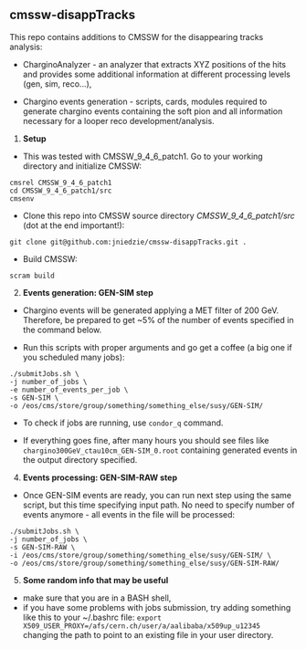 ## cmssw-disappTracks

This repo contains additions to CMSSW for the disappearing tracks analysis:

* CharginoAnalyzer - an analyzer that extracts XYZ positions of the hits and provides some additional information at different processing levels (gen, sim, reco...),

* Chargino events generation - scripts, cards, modules required to generate chargino events containing the soft pion and all information necessary for a looper reco development/analysis.

1. **Setup**

* This was tested with CMSSW_9_4_6_patch1. Go to your working directory and initialize CMSSW:

```
cmsrel CMSSW_9_4_6_patch1
cd CMSSW_9_4_6_patch1/src
cmsenv
```

* Clone this repo into CMSSW source directory _CMSSW_9_4_6_patch1/src_ (dot at the end important!):

```
git clone git@github.com:jniedzie/cmssw-disappTracks.git .
```

* Build CMSSW:

```
scram build
```

2. **Events generation: GEN-SIM step**

* Chargino events will be generated applying a MET filter of 200 GeV. Therefore, be prepared to get ~5% of the number of events specified in the command below.

* Run this scripts with proper arguments and go get a coffee (a big one if you scheduled many jobs):

```
./submitJobs.sh \
-j number_of_jobs \
-e number_of_events_per_job \
-s GEN-SIM \
-o /eos/cms/store/group/something/something_else/susy/GEN-SIM/
```

* To check if jobs are running, use `condor_q` command.

* If everything goes fine, after many hours you should see files like `chargino300GeV_ctau10cm_GEN-SIM_0.root` containing generated events in the output directory specified.

4. **Events processing: GEN-SIM-RAW step**

* Once GEN-SIM events are ready, you can run next step using the same script, but this time specifying input path. No need to specify number of events anymore - all events in the file will be processed:

```
./submitJobs.sh \
-j number_of_jobs \ 
-s GEN-SIM-RAW \
-i /eos/cms/store/group/something/something_else/susy/GEN-SIM/ \
-o /eos/cms/store/group/something/something_else/susy/GEN-SIM-RAW/
```

5. **Some random info that may be useful**

* make sure that you are in a BASH shell,
* if you have some problems with jobs submission, try adding something like this to your ~/.bashrc file:
`export X509_USER_PROXY=/afs/cern.ch/user/a/aalibaba/x509up_u12345`
changing the path to point to an existing file in your user directory.

